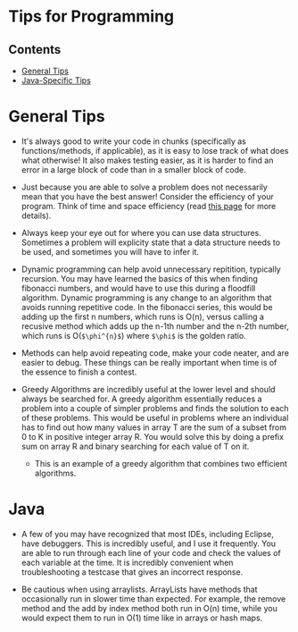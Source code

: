 # Tips for Programming
## Contents
- [General Tips](#generaltips)
- [Java-Specific Tips](#java)

# General Tips

- It's always good to write your code in chunks (specifically as functions/methods, if applicable),
as it is easy to lose track of what does what otherwise!
It also makes testing easier, as it is harder to find an error in a
large block of code than in a smaller block of code.

- Just because you are able to solve a problem does not
necessarily mean that you have the best answer! Consider the efficiency of your program.
Think of time and space efficiency (read [this page](/resources/efficiency) for more details).

- Always keep your eye out for where you can use data structures. Sometimes a problem will explicity state that a data structure needs to be used, and sometimes you will have to infer it.

- Dynamic programming can help avoid unnecessary repitition, typically recursion. You may have learned the basics of this when finding fibonacci numbers, and would have to use this during a floodfill algorithm. Dynamic programming is any change to an algorithm that avoids running repetitive code. In the fibonacci series, this would be adding up the first n numbers, which runs is O(n), versus calling a recusive method which adds up the n-1th number and the n-2th number, which runs is O(`$\phi^{n}$`) where `$\phi$` is the golden ratio.

- Methods can help avoid repeating code, make your code neater, and are easier to debug. These things can be really important when time is of the essence to finish a contest.

- Greedy Algorithms are incredibly useful at the lower level and should always be searched for. A greedy algorithm essentially reduces a problem into a couple of simpler problems and finds the solution to each of these problems. This would be useful in problems where an individual has to find out how many values in array T are the sum of a subset from 0 to K in positive integer array R. You would solve this by doing a prefix sum on array R and binary searching for each value of T on it.
    - This is an example of a greedy algorithm that combines two efficient algorithms.

# Java

- A few of you may have recognized that most IDEs, including Eclipse, have debuggers. This is incredibly useful, and I use it frequently. You are able to run through each line of your code and check the values of each variable at the time. It is incredibly convenient when troubleshooting a testcase that gives an incorrect response.

- Be cautious when using arraylists. ArrayLists have methods that occasionally run in slower time than expected. For example, the remove method and the add by index method both run in O(n) time, while you would expect them to run in O(1) time like in arrays or hash maps.
